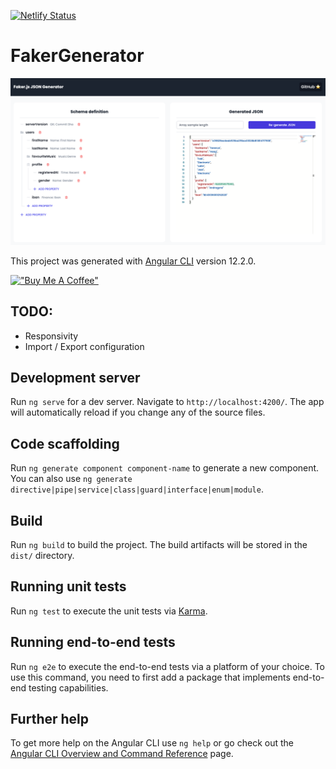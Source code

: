 [![Netlify Status](https://api.netlify.com/api/v1/badges/0693d5e8-576b-4371-9167-bdc000fcecc1/deploy-status)](https://app.netlify.com/sites/faker-generator/deploys)

# FakerGenerator

![App screenshot](/git/screenshot.png "Screenshot")

This project was generated with [Angular CLI](https://github.com/angular/angular-cli) version 12.2.0.

[!["Buy Me A Coffee"](https://www.buymeacoffee.com/assets/img/custom_images/orange_img.png)](https://www.buymeacoffee.com/meldiron)

## TODO:

- Responsivity
- Import / Export configuration

## Development server

Run `ng serve` for a dev server. Navigate to `http://localhost:4200/`. The app will automatically reload if you change any of the source files.

## Code scaffolding

Run `ng generate component component-name` to generate a new component. You can also use `ng generate directive|pipe|service|class|guard|interface|enum|module`.

## Build

Run `ng build` to build the project. The build artifacts will be stored in the `dist/` directory.

## Running unit tests

Run `ng test` to execute the unit tests via [Karma](https://karma-runner.github.io).

## Running end-to-end tests

Run `ng e2e` to execute the end-to-end tests via a platform of your choice. To use this command, you need to first add a package that implements end-to-end testing capabilities.

## Further help

To get more help on the Angular CLI use `ng help` or go check out the [Angular CLI Overview and Command Reference](https://angular.io/cli) page.
